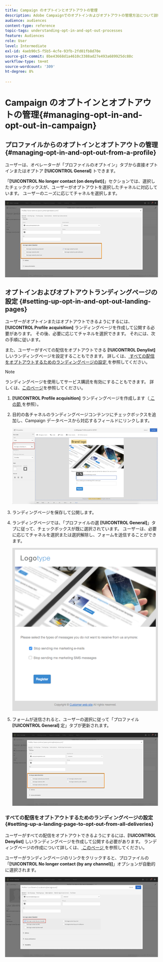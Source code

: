 ```yaml
---
title: Campaign のオプトインとオプトアウトの管理
description: Adobe Campaignでのオプトインおよびオプトアウトの管理方法について説明します。
audience: audiences
content-type: reference
topic-tags: understanding-opt-in-and-opt-out-processes
feature: Audiences
role: User
level: Intermediate
exl-id: 4aeb90c5-f5b5-4cfe-93fb-2fd01fb8d70e
source-git-commit: 8be43668d1a4610c3388ad27e493a689925dc88c
workflow-type: tm+mt
source-wordcount: '309'
ht-degree: 8%

---
```


# Campaign のオプトインとオプトアウトの管理{#managing-opt-in-and-opt-out-in-campaign}

## プロファイルからのオプトインとオプトアウトの管理 {#managing-opt-in-and-opt-out-from-a-profile}

ユーザーは、オペレーターが「プロファイルのオプトイン」タブから直接オプトインまたはオプトア **[!UICONTROL General]** トできます。

「**[!UICONTROL No longer contact (on denylist)]**」セクションでは、選択したチェックボックスが、ユーザーがオプトアウトを選択したチャネルに対応しています。 ユーザーのニーズに応じてチャネルを選択します。

![](assets/optin_landingpage_3.png)

## オプトインおよびオプトアウトランディングページの設定 {#setting-up-opt-in-and-opt-out-landing-pages}

ユーザーがオプトインまたはオプトアウトできるようにするには、**[!UICONTROL Profile acquisition]** ランディングページを作成して公開する必要があります。 その後、必要に応じてチャネルを選択できます。 それには、次の手順に従います。

また、ユーザーがすべての配信をオプトアウトできる **[!UICONTROL Denylist]** しいランディングページを設定することもできます。 詳しくは、[ すべての配信をオプトアウトするためのランディングページの設定 ](#setting-up-a-landing-page-to-opt-out-from-all-deliveries) を参照してください。

>[!NOTE]
>
>ランディングページを使用してサービス購読を有効にすることもできます。 詳しくは、[このページ](../../channels/using/configuring-landing-page.md#linking-a-landing-page-to-a-service)を参照してください。

1. **[!UICONTROL Profile acquisition]** ランディングページを作成します（[ この節 ](../../channels/using/getting-started-with-landing-pages.md) を参照）。
1. 目的の各チャネルのランディングページコンテンツにチェックボックスを追加し、Campaign データベースから対応するフィールドにリンクします。

   ![](assets/optin_landingpage_1.png)

1. ランディングページを保存して公開します。
1. ランディングページでは、「プロファイルの選 **[!UICONTROL General]**」タブに従って、チェックボックスが既に選択されています。 ユーザーは、必要に応じてチャネルを選択または選択解除し、フォームを送信することができます。

   ![](assets/optin_landingpage_2.png)

1. フォームが送信されると、ユーザーの選択に従って「プロファイル **[!UICONTROL General]** 定」タブが更新されます。

   ![](assets/optin_landingpage_3.png)

### すべての配信をオプトアウトするためのランディングページの設定 {#setting-up-a-landing-page-to-opt-out-from-all-deliveries}

ユーザーがすべての配信をオプトアウトできるようにするには、**[!UICONTROL Denylist]** しいランディングページを作成して公開する必要があります。 ランディングページの作成について詳しくは、[ このページ ](../../channels/using/getting-started-with-landing-pages.md) を参照してください。

ユーザーがランディングページのリンクをクリックすると、プロファイルの「**[!UICONTROL No longer contact (by any channel)]**」オプションが自動的に選択されます。

![](assets/blocklisting_allchannels.png)
